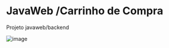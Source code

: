 # JavaWeb /Carrinho de Compra
Projeto javaweb/backend

![image](https://user-images.githubusercontent.com/57427551/133734189-29cc18d5-cda8-4d46-9a55-5a45c0f7728f.png)
